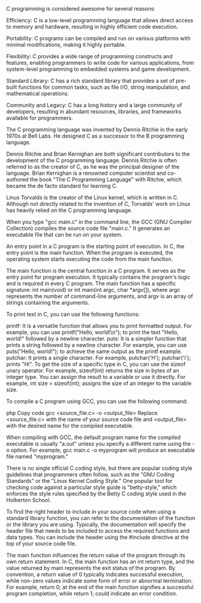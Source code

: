 C programming is considered awesome for several reasons:

Efficiency: C is a low-level programming language that allows direct access to memory and hardware, resulting in highly efficient code execution.

Portability: C programs can be compiled and run on various platforms with minimal modifications, making it highly portable.

Flexibility: C provides a wide range of programming constructs and features, enabling programmers to write code for various applications, from system-level programming to embedded systems and game development.

Standard Library: C has a rich standard library that provides a set of pre-built functions for common tasks, such as file I/O, string manipulation, and mathematical operations.

Community and Legacy: C has a long history and a large community of developers, resulting in abundant resources, libraries, and frameworks available for programmers.

The C programming language was invented by Dennis Ritchie in the early 1970s at Bell Labs. He designed C as a successor to the B programming language.

Dennis Ritchie and Brian Kernighan are both significant contributors to the development of the C programming language. Dennis Ritchie is often referred to as the creator of C, as he was the principal designer of the language. Brian Kernighan is a renowned computer scientist and co-authored the book "The C Programming Language" with Ritchie, which became the de facto standard for learning C.

Linus Torvalds is the creator of the Linux kernel, which is written in C. Although not directly related to the invention of C, Torvalds' work on Linux has heavily relied on the C programming language.

When you type "gcc main.c" in the command line, the GCC (GNU Compiler Collection) compiles the source code file "main.c." It generates an executable file that can be run on your system.

An entry point in a C program is the starting point of execution. In C, the entry point is the main function. When the program is executed, the operating system starts executing the code from the main function.

The main function is the central function in a C program. It serves as the entry point for program execution. It typically contains the program's logic and is required in every C program. The main function has a specific signature: int main(void) or int main(int argc, char *argv[]), where argc represents the number of command-line arguments, and argv is an array of strings containing the arguments.

To print text in C, you can use the following functions:

printf: It is a versatile function that allows you to print formatted output. For example, you can use printf("Hello, world!\n"); to print the text "Hello, world!" followed by a newline character.
puts: It is a simpler function that prints a string followed by a newline character. For example, you can use puts("Hello, world!"); to achieve the same output as the printf example.
putchar: It prints a single character. For example, putchar('H'); putchar('i'); prints "Hi".
To get the size of a specific type in C, you can use the sizeof unary operator. For example, sizeof(int) returns the size in bytes of an integer type. You can assign the result to a variable or use it directly. For example, int size = sizeof(int); assigns the size of an integer to the variable size.

To compile a C program using GCC, you can use the following command:

php
Copy code
gcc <source_file.c> -o <output_file>
Replace <source_file.c> with the name of your source code file and <output_file> with the desired name for the compiled executable.

When compiling with GCC, the default program name for the compiled executable is usually "a.out" unless you specify a different name using the -o option. For example, gcc main.c -o myprogram will produce an executable file named "myprogram."

There is no single official C coding style, but there are popular coding style guidelines that programmers often follow, such as the "GNU Coding Standards" or the "Linux Kernel Coding Style." One popular tool for checking code against a particular style guide is "betty-style," which enforces the style rules specified by the Betty C coding style used in the Holberton School.

To find the right header to include in your source code when using a standard library function, you can refer to the documentation of the function or the library you are using. Typically, the documentation will specify the header file that needs to be included to access the required functions and data types. You can include the header using the #include directive at the top of your source code file.

The main function influences the return value of the program through its own return statement. In C, the main function has an int return type, and the value returned by main represents the exit status of the program. By convention, a return value of 0 typically indicates successful execution, while non-zero values indicate some form of error or abnormal termination. For example, return 0; at the end of the main function signifies a successful program completion, while return 1; could indicate an error condition.





